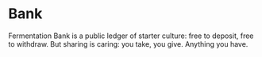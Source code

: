 # Bank
Fermentation Bank is a public ledger of starter culture: free to deposit, free to withdraw. But sharing is caring: you take, you give. Anything you have. 
